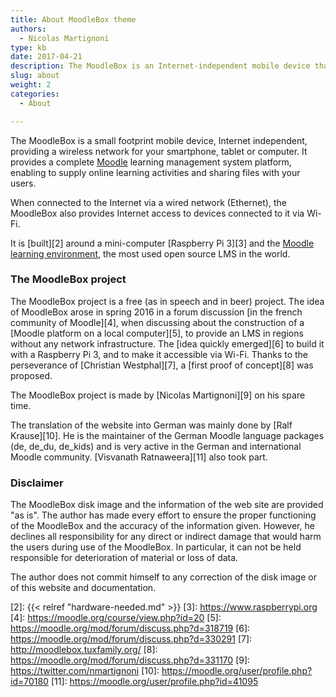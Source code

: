 ```yaml
---
title: About MoodleBox theme
authors:
  - Nicolas Martignoni
type: kb
date: 2017-04-21
description: The MoodleBox is an Internet-independent mobile device that creates a local network to which everyone can connect via WiFi. It provides a complete Moodle learning management system
slug: about
weight: 2
categories:
  - About

---
```

The MoodleBox is a small footprint mobile device, Internet independent, providing a wireless network for your smartphone, tablet or computer. It provides a complete [Moodle][1] learning management system platform, enabling to supply online learning activities and sharing files with your users.

When connected to the Internet via a wired network (Ethernet), the MoodleBox also provides Internet access to devices connected to it via Wi-Fi.

It is [built][2] around a mini-computer [Raspberry Pi 3][3] and the [Moodle learning environment][1], the most used open source LMS in the world.

### The MoodleBox project

The MoodleBox project is a free (as in speech and in beer) project. The idea of MoodleBox arose in spring 2016 in a forum discussion [in the french community of Moodle][4], when discussing about the construction of a [Moodle platform on a local computer][5], to provide an LMS in regions without any network infrastructure. The [idea quickly emerged][6] to build it with a Raspberry Pi 3, and to make it accessible via Wi-Fi. Thanks to the perseverance of [Christian Westphal][7], a [first proof of concept][8] was proposed.

The MoodleBox project is made by [Nicolas Martignoni][9] on his spare time.

The translation of the website into German was mainly done by [Ralf Krause][10]. He is the maintainer of the German Moodle language packages (de, de_du, de_kids) and is very active in the German and international Moodle community. [Visvanath Ratnaweera][11] also took part.

### Disclaimer

The MoodleBox disk image and the information of the web site are provided "as is". The author has made every effort to ensure the proper functioning of the MoodleBox and the accuracy of the information given. However, he declines all responsibility for any direct or indirect damage that would harm the users during use of the MoodleBox. In particular, it can not be held responsible for deterioration of material or loss of data.

The author does not commit himself to any correction of the disk image or of this website and documentation.

 [1]: https://moodle.org
 [2]: {{< relref "hardware-needed.md" >}}
 [3]: https://www.raspberrypi.org
 [4]: https://moodle.org/course/view.php?id=20
 [5]: https://moodle.org/mod/forum/discuss.php?d=318719
 [6]: https://moodle.org/mod/forum/discuss.php?d=330291
 [7]: http://moodlebox.tuxfamily.org/
 [8]: https://moodle.org/mod/forum/discuss.php?d=331170
 [9]: https://twitter.com/nmartignoni
 [10]: https://moodle.org/user/profile.php?id=70180
 [11]: https://moodle.org/user/profile.php?id=41095
